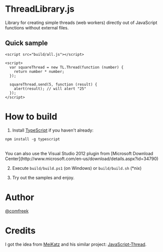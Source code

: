 ThreadLibrary.js
================

Library for creating simple threads (web workers) directly out of JavaScript functions without external files.

## Quick sample
```
<script src="build/all.js"></script>

<script>
  var squareThread = new TL.Thread(function (number) {
    return number * number;
  });
  
  squareThread.send(5, function (result) {
    alert(result); // will alert "25"
  });
</script>
```

How to build
=============
1. Install [TypeScript](http://www.typescriptlang.org/) if you haven't already:
```
npm install -g typescript
```
<br />
You can also use the Visual Studio 2012 plugin from [Microsoft Download Center](http://www.microsoft.com/en-us/download/details.aspx?id=34790)

2. Execute `build/build.ps1` (on Windows) or `build/build.sh` (\*nix)

3. Try out the samples and enjoy.


Author
========
[@comfreek](http://twitter.com/comfreek)

Credits
========
I got the idea from [MeiKatz](https://github.com/MeiKatz) and his similar project: [JavaScript-Thread](https://github.com/MeiKatz/javascript-thread).
